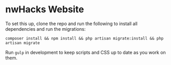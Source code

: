 # nwHacks Website

To set this up, clone the repo and run the following to install all dependencies and run the migrations:
```
composer install && npm install && php artisan migrate:install && php artisan migrate
```

Run ```gulp``` in development to keep scripts and CSS up to date as you work on them.
